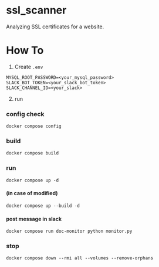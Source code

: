 # ssl_scanner
Analyzing SSL certificates for a website.

# How To
1. Create `.env`

```
MYSQL_ROOT_PASSWORD=<your_mysql_password>
SLACK_BOT_TOKEN=<your_slack_bot_token>
SLACK_CHANNEL_ID=<your_slack>
```

2. run

### config check
`docker compose config`

### build
`docker compose build`

### run
`docker compose up -d`

#### (in case of modified)
`docker compose up --build -d`

#### post message in slack
`docker compose run doc-monitor python monitor.py`

### stop
`docker compose down --rmi all --volumes --remove-orphans`

